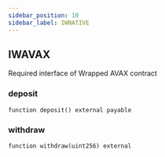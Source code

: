 ```yaml
---
sidebar_position: 10
sidebar_label: IWNATIVE
---
```


## IWAVAX

Required interface of Wrapped AVAX contract

### deposit

```solidity
function deposit() external payable
```

### withdraw

```solidity
function withdraw(uint256) external
```
